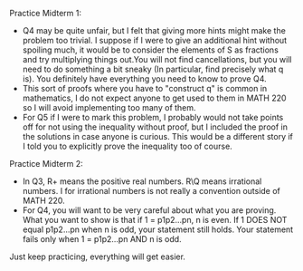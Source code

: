 Practice Midterm 1:
- Q4 may be quite unfair, but I felt that giving more hints might make the problem too trivial. I suppose if I were to give an additional hint without spoiling much, it would be to consider the elements of S as fractions and try multiplying things out.You will not find cancellations, but you will need to do something a bit sneaky (In particular, find precisely what q is). You definitely have everything you need to know to prove Q4.
- This sort of proofs where you have to "construct q" is common in mathematics, I do not expect anyone to get used to them in MATH 220 so I will avoid implementing too many of them.
- For Q5 if I were to mark this problem, I probably would not take points off for not using the inequality without proof, but I included the proof in the solutions in case anyone is curious. This would be a different story if I told you to explicitly prove the inequality too of course.
  
Practice Midterm 2:
- In Q3, R+ means the positive real numbers. R\Q means irrational numbers. I for irrational numbers is not really a convention outside of MATH 220.
- For Q4, you will want to be very careful about what you are proving. What you want to show is that if 1 = p1p2...pn, n is even. If 1 DOES NOT equal p1p2...pn when n is odd, your statement still holds. Your statement fails only when 1 = p1p2...pn AND n is odd.

Just keep practicing, everything will get easier.
